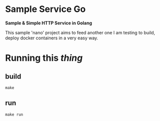 # Sample Service Go

**Sample & Simple HTTP Service in Golang**

This sample 'nano' project aims to feed another one I am testing to build, deploy docker containers in a very easy way.

# Running this _thing_

## build

    make

## run

    make run
